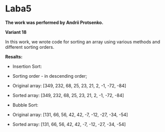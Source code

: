 # Laba5
**The work was performed by Andrii Protsenko.**

 **Variant 18**

In this work, we wrote code for sorting an array using various methods and different sorting orders.

**Resalts:**
- Insertion Sort:
- Sorting order - in descending order;
- Original array: [349, 232, 68, 25, 23, 21, 2, -1, -72, -84]
- Sorted array: [349, 232, 68, 25, 23, 21, 2, -1, -72, -84]  

- Bubble Sort:
- Original array: [131, 66, 56, 42, 42, -7, -12, -27, -34, -54]
- Sorted array: [131, 66, 56, 42, 42, -7, -12, -27, -34, -54]  


